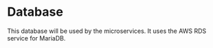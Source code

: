 # Database

This database will be used by the microservices. It uses the AWS RDS service for MariaDB.
